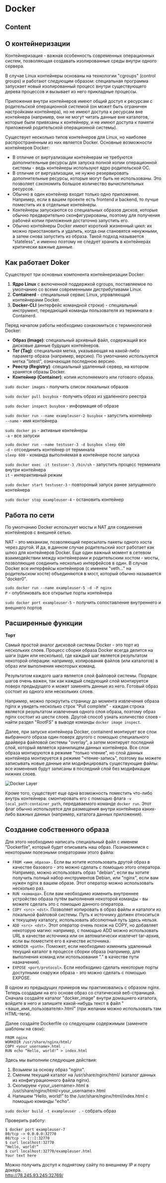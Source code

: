 # Docker

## Content

## О контейнеризации

Контейнеризация - важная особенность современных операционных систем, позволяющая создавать изолированные среды внутри одного сервера. 

В случае Linux контейнеры основаны на технологии "cgroups" (control groups) и работают следующим образом: специальная программа запускает новый изолированный процесс внутри существующего дерева процессов и вызывает из него прикладные процессы.

Приложения внутри контейнеров имеют общий доступ к ресурсам с родительской операционной системой (он может быть ограничен настройками контейнера), но не имеют доступа к ресурсам вне контейнера (например, они не могут читать данные вне каталогов, которые были привязаны к контейнеру, и не имеют доступа к памяти приложений родительской операционной системы).

Существует несколько типов контейнеров для Linux, но наиболее распространенным из них является Docker. Основные возможности контейнеров Docker:
* В отличие от виртуализации контейнерам не требуются дополнительные ресурсы для запуска полной копии операционной системы - ведь контейнеры используют ядро родительской ОС.
* В отличие от виртуализации, не нужно резервировать дополнительные ресурсы, которые могут быть не использованы. Это позволяет сэкономить большое количество вычислительных ресурсов.
* Обычно в один контейнер входит только одно приложение. Например, если в вашем проекте есть frontend и backend, то лучше поместить их в отдельные контейнеры.
* Контейнеры запускаются со специальных образов дисков, которые обычно предварительно сконфигурированы, поэтому для получения рабочей копии приложения достаточно запустить его.
* Обычно контейнеры Docker имеют короткий жизненный цикл: их можно приостановить и удалить, когда они становятся ненужными, а затем снова запустить из образа. Такой подход называется "stateless", и именно поэтому не следует хранить в контейнерах критически важные данные.

## Как работает Doker

Существуют три основных компонента контейнеризации Docker:
1. **Ядро Linux** с включенной поддержкой cgroups, поставляемое по умолчанию со всеми современными дистрибутивами Linux.
2. **Containerd** - специальный сервис Linux, управляющий контейнерами Docker.
3. **Docker-CLI** (интерфейс командной строки) - специальный инструмент, передающий команды пользователя из терминала в Containerd.

Перед началом работы необходимо ознакомиться с терминологией Docker:
* **Образ (Image)**: специальный архивный файл, содержащий все дисковые данные будущих контейнеров.
* **Тег (Tag)**: специальная метка, указывающая на какой-либо параметр образа (например, версию). По умолчанию используется метка "latest", означающая последнюю версию.
* **Реестр (Registry)**: специальный удаленный сервер, на котором хранятся образы Docker.
* **Контейнер (Container)**: копия исполняемого или готового образа.

`sudo docker images` - получить список локальных образов

`sudo docker pull busybox` - получить образ из удаленного реестра

`sudo docker inspect busybox` - информация об образе

`sudo docker run --name exampleuser-2 busybox` - запустить контейнер  
`--name` - имя контейнера

`sudo docker ps` - активные контейнеры  
`-a` - все запуски

`sudo docker run --name testuser-3 -d busybox sleep 600`  
`-d` - отсоединить контейнер от терминала  
`sleep 600` - команда выполняемая в контейнере после запуска

`sudo docker exec -it testuser-3 /bin/sh` - запустить процесс терминала внутри контейнера  
`it` - интерактивный режим

`sudo docker start testuser-3` - повтороный запуск ранее запущенного контейнера

`sudo docker stop exampleuser-4` - остановить контейнер

## Работа по сети

По умолчанию Docker использует мосты и NAT для соединения контейнеров с внешней сетью. 

NAT - это механизм, позволяющий пересылать пакеты одного хоста через другой. И да, в данном случае родительский хост работает как шлюз для контейнеров Docker. Еще один важный момент в сетевом взаимодействии между контейнерами и родительским хостом - мосты, позволяющие соединить несколько интерфейсов в один. В случае Docker все интерфейсы контейнеров (с именем "veth..." на родительском хосте) объединяются в мост, который обычно называется "docker0".

`sudo docker run --name exampleuser-5 -d -P nginx`    
`P` - опубликовать все открытые порты контейнера

`sudo docker port exampleuser-5` - получить сопоставление внутреннего и внешнего портов

## Расширенные функции

**Торт**

Самый простой аналог дисковой системы Docker - это торт из нескольких слоев. Процесс сборки образа Docker всегда делится на шаги (один или несколько), где каждый шаг является результатом некоторой операции: например, копирования файлов (или каталогов) в образ или выполнения некоторых команд.

Результатом каждого шага является слой файловой системы. Порядок шагов очень важен, так как каждый следующий слой монтируется поверх предыдущего и может заменять данные из него. Готовый образ состоит из одного или нескольких слоев. 

Например, можно прокрутить страницу до момента извлечения образа nginx и увидеть несколько строк "Pull complete" - каждая строка является результатом извлечения одного слоя образа, поэтому образ nginx состоит из шести слоев. Другой способ узнать количество слоев - найти раздел "RootFS" в выводе команды `docker image inspect`.

Далее, при запуске контейнера Docker, containerd монтирует все слои выбранного образа один поверх другого с помощью специального драйвера файловой системы "overlay", а затем монтирует последний слой, который является хранилищем данных контейнера. Все слои образа монтируются в режиме "только чтение", но слой данных контейнера монтируется в режиме "чтение-запись", поэтому вы можете записывать новые данные или модифицировать существующие файлы: все изменения будут записаны в последний слой без модификации нижних слоев.

![Docker Layer](https://github.com/ilsinyakov/QA_Theory/blob/main/Pictures/docker_layer.jpg)

Кроме того, существует еще одна возможность поместить что-либо внутрь контейнера: смонтировать его с помощью флага `-v local_path:container_path`, передаваемого команде `docker run`. Этот флаг обычно используется для размещения внутри контейнера каких-либо важных данных (например, каталога данных приложения).

## Создание собственного образа

Для этого необходимо написать специальный файл с именем "Dockerfile", который будет описывать наш образ. Познакомимся с некоторыми полезными операторами этого файла:

* `FROM <имя_образа>` . Если вы хотите использовать другой образ в качестве базового - это можно сделать с помощью этого оператора. Например, можно использовать образ "debian", если вы хотите получить полный набор инструментов Debian, или "nginx", если вам нужен nginx в вашем образе. Этот оператор можно использовать несколько раз.
* `RUN <команда>`. Если вам необходимо изменить внутреннее устройство образа путём выполнения некоторой команды - вы можете сделать это с помощью данного оператора.
* `COPY <src> <dst>`. Позволяет копировать в образ файлы и каталоги из локальной файловой системы. Путь к источнику должен относиться к текущему каталогу, использовать абсолютный путь здесь нельзя.
* `ADD <src> <dst>`. Этот оператор очень похож на COPY, но добавляет некоторую магию: например, с помощью ADD можно использовать URL в качестве источника или он автоматически извлечет tar-архив, если вы поместите его в качестве источника.
* `WORKDIR <path>`. Поможет, если необходимо изменить удаленный текущий каталог в процессе сборки образа (например, для выполнения команд или использования "." в качестве пути назначения).
* `EXPOSE <port/protocol>`. Если необходимо сделать некоторые порты доступными снаружи образа - это можно сделать с помощью EXPOSE.

В одном из предыдущих примеров мы практиковались с образом nginx. Теперь создадим на его основе образ со статической веб-страницей. Сначала создайте каталог "docker_image" внутри домашнего каталога, войдите в него и запишите какой-нибудь текст в файл "<ваше_имя_пользователя>.html" (при желании можно использовать там HTML-теги).

Далее создайте Dockerfile со следующим содержимым (замените шаблоны на свои):

```
FROM nginx
WORKDIR /usr/share/nginx/html/
COPY <your_username>.html .
RUN echo “Hello, world!” > index.html
```

Здесь мы выполним следующие действия:

1. Возьмем за основу образ "nginx".
2. Сменим текущий каталог на /usr/share/nginx/html/ (каталог данных из конфигурационного файла nginx).
3. Скопируем <your_username>.html в /usr/share/nginx/html/<your_username>.html
4. Напишем “Hello, world!” to the /usr/share/nginx/html/index.html с помощью команды "echo".

`sudo docker build -t exampleuser .` - собрать образ

Проверить работу:
```
$ docker port exampleuser-7
80/tcp -> 0.0.0.0:32770
80/tcp -> [::]:32770
$ curl localhost:32770
“Hello, world!”
$ curl localhost:32770/exampleuser.html
Your text here
```

Можно получить доступ к поднятому сайту по внешнему IP и порту докера.  
http://78.245.93.245:32769/
